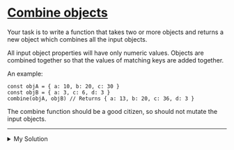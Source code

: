 # [Combine objects](https://www.codewars.com/kata/56bd9e4b0d0b64eaf5000819)

Your task is to write a function that takes two or more objects and returns a new object which combines all the input
objects.

All input object properties will have only numeric values. Objects are combined together so that the values of matching
keys are added together.

An example:

    const objA = { a: 10, b: 20, c: 30 }
    const objB = { a: 3, c: 6, d: 3 }
    combine(objA, objB) // Returns { a: 13, b: 20, c: 36, d: 3 }

The combine function should be a good citizen, so should not mutate the input objects.

---

<details><summary>My Solution</summary>

```js
function combine(...objs) {
  const combinedObj = {};

  objs.forEach((obj) => {
    Object.keys(obj).forEach((key) => {
      combinedObj[key] = (combinedObj[key] || 0) + obj[key];
    });
  });

  return combinedObj;
}
```

</details>
